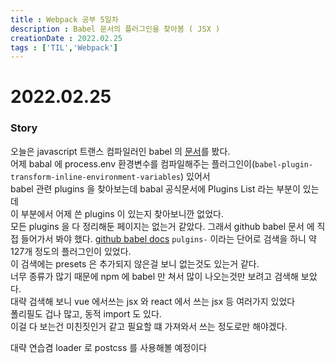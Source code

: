 ```yaml
---
title : Webpack 공부 5일차
description : Babel 문서의 플러그인을 찾아봄 ( JSX )
creationDate : 2022.02.25
tags : ['TIL','Webpack']
---
```


# 2022.02.25

### Story 
오늘은 javascript 트랜스 컴파일러인 babel 의 [문서](https://babeljs.io/docs/en/)를 봤다.     
어제 babal 에 process.env 환경변수를 컴파일해주는 플러그인이(`babel-plugin-transform-inline-environment-variables`) 있어서      
babel 관련 plugins 을 찾아보는데 babal 공식문서에 Plugins List 라는 부분이 있는데     
이 부분에서 어제 쓴 plugins 이 있는지 찾아보니깐 없었다.   
모든 plugins 을 다 정리해둔 페이지는 없는거 같았다. 
그래서 github babel 문서 에 직접 들어가서 봐야 했다. [github babel docs](https://github.com/babel/website/tree/main/docs)
`pulgins-` 이라는 단어로 검색을 하니 약 127개 정도의 플러그인이 있었다.    
이 검색에는 presets 은 추가되지 않은걸 보니 없는것도 있는거 같다.         
너무 종류가 많기 때문에 npm 에 babel 만 쳐서 많이 나오는것만 보려고 검색해 보았다.    
대략 검색해 보니 vue 에서쓰는 jsx 와 react 에서 쓰는 jsx 등 여러가지 있었다     
폴리필도 겁나 많고, 동적 import 도 있다.     
이걸 다 보는건 미친짓인거 같고 필요할 떄 가져와서 쓰는 정도로만 해야겠다.    

대략 연습겸 loader 로 postcss 를 사용해볼 예정이다